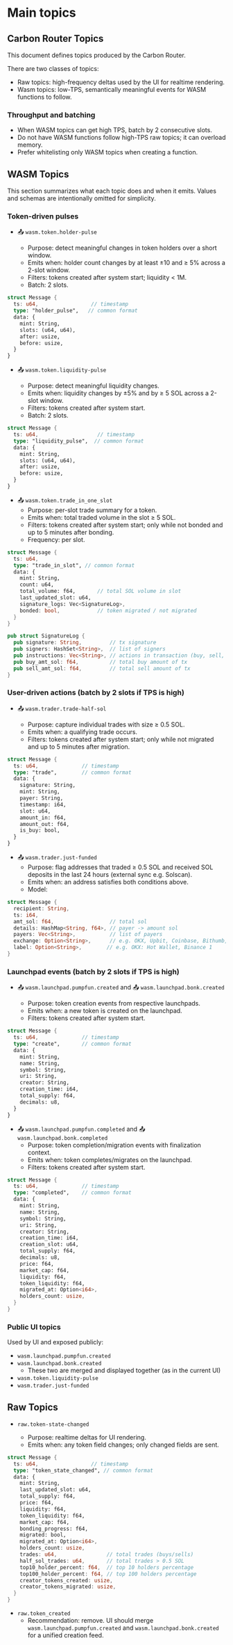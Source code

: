 # Main topics

## Carbon Router Topics

This document defines topics produced by the Carbon Router.

There are two classes of topics:

- Raw topics: high-frequency deltas used by the UI for realtime rendering.
- Wasm topics: low-TPS, semantically meaningful events for WASM functions to follow.

### Throughput and batching

- When WASM topics can get high TPS, batch by 2 consecutive slots.
- Do not have WASM functions follow high-TPS raw topics; it can overload memory.
- Prefer whitelisting only WASM topics when creating a function.

## WASM Topics

This section summarizes what each topic does and when it emits. Values and schemas are intentionally omitted for simplicity.

### Token-driven pulses

- 📤 `wasm.token.holder-pulse`

  - Purpose: detect meaningful changes in token holders over a short window.
  - Emits when: holder count changes by at least ±10 and ≥ 5% across a 2-slot window.
  - Filters: tokens created after system start; liquidity < 1M.
  - Batch: 2 slots.

```rust
struct Message {
  ts: u64,                 // timestamp
  type: "holder_pulse",   // common format
  data: {
    mint: String,
    slots: (u64, u64),
    after: usize,
    before: usize,
  }
}
```

- 📤 `wasm.token.liquidity-pulse`

  - Purpose: detect meaningful liquidity changes.
  - Emits when: liquidity changes by ±5% and by ≥ 5 SOL across a 2-slot window.
  - Filters: tokens created after system start.
  - Batch: 2 slots.

```rust
struct Message {
  ts: u64,                   // timestamp
  type: "liquidity_pulse",  // common format
  data: {
    mint: String,
    slots: (u64, u64),
    after: usize,
    before: usize,
  }
}
```

- 📤 `wasm.token.trade_in_one_slot`
  - Purpose: per-slot trade summary for a token.
  - Emits when: total traded volume in the slot ≥ 5 SOL.
  - Filters: tokens created after system start; only while not bonded and up to 5 minutes after bonding.
  - Frequency: per slot.

```rust
struct Message {
  ts: u64,
  type: "trade_in_slot", // common format
  data: {
    mint: String,
    count: u64,
    total_volume: f64,       // total SOL volume in slot
    last_updated_slot: u64,
    signature_logs: Vec<SignatureLog>,
    bonded: bool,            // token migrated / not migrated
  }
}

pub struct SignatureLog {
  pub signature: String,         // tx signature
  pub signers: HashSet<String>,  // list of signers
  pub instructions: Vec<String>, // actions in transaction (buy, sell, create)
  pub buy_amt_sol: f64,          // total buy amount of tx
  pub sell_amt_sol: f64,         // total sell amount of tx
}
```

### User-driven actions (batch by 2 slots if TPS is high)

- 📤 `wasm.trader.trade-half-sol`

  - Purpose: capture individual trades with size ≥ 0.5 SOL.
  - Emits when: a qualifying trade occurs.
  - Filters: tokens created after system start; only while not migrated and up to 5 minutes after migration.

```rust
struct Message {
  ts: u64,              // timestamp
  type: "trade",        // common format
  data: {
    signature: String,
    mint: String,
    payer: String,
    timestamp: i64,
    slot: u64,
    amount_in: f64,
    amount_out: f64,
    is_buy: bool,
  }
}
```

- 📤 `wasm.trader.just-funded`
  - Purpose: flag addresses that traded ≥ 0.5 SOL and received SOL deposits in the last 24 hours (external sync e.g. Solscan).
  - Emits when: an address satisfies both conditions above.
  - Model:

```rust
struct Message {
  recipient: String,
  ts: i64,
  amt_sol: f64,                  // total sol
  details: HashMap<String, f64>, // payer -> amount sol
  payers: Vec<String>,           // list of payers
  exchange: Option<String>,      // e.g. OKX, Upbit, Coinbase, Bithumb, Kucoin, Bitfinex, Kraken, Crypto.com
  label: Option<String>,        // e.g. OKX: Hot Wallet, Binance 1
}
```

### Launchpad events (batch by 2 slots if TPS is high)

- 📤 `wasm.launchpad.pumpfun.created` and 📤 `wasm.launchpad.bonk.created`

  - Purpose: token creation events from respective launchpads.
  - Emits when: a new token is created on the launchpad.
  - Filters: tokens created after system start.

```rust
struct Message {
  ts: u64,              // timestamp
  type: "create",       // common format
  data: {
    mint: String,
    name: String,
    symbol: String,
    uri: String,
    creator: String,
    creation_time: i64,
    total_supply: f64,
    decimals: u8,
  }
}
```

- 📤 `wasm.launchpad.pumpfun.completed` and 📤 `wasm.launchpad.bonk.completed`
  - Purpose: token completion/migration events with finalization context.
  - Emits when: token completes/migrates on the launchpad.
  - Filters: tokens created after system start.

```rust
struct Message {
  ts: u64,              // timestamp
  type: "completed",    // common format
  data: {
    mint: String,
    name: String,
    symbol: String,
    uri: String,
    creator: String,
    creation_time: i64,
    creation_slot: u64,
    total_supply: f64,
    decimals: u8,
    price: f64,
    market_cap: f64,
    liquidity: f64,
    token_liquidity: f64,
    migrated_at: Option<i64>,
    holders_count: usize,
  }
}
```

### Public UI topics

Used by UI and exposed publicly:

- `wasm.launchpad.pumpfun.created`
- `wasm.launchpad.bonk.created`
  - These two are merged and displayed together (as in the current UI)
- `wasm.token.liquidity-pulse`
- `wasm.trader.just-funded`

## Raw Topics

- `raw.token-state-changed`

  - Purpose: realtime deltas for UI rendering.
  - Emits when: any token field changes; only changed fields are sent.

```rust
struct Message {
  ts: u64,                 // timestamp
  type: "token_state_changed", // common format
  data: {
    mint: String,
    last_updated_slot: u64,
    total_supply: f64,
    price: f64,
    liquidity: f64,
    token_liquidity: f64,
    market_cap: f64,
    bonding_progress: f64,
    migrated: bool,
    migrated_at: Option<i64>,
    holders_count: usize,
    trades: u64,                // total trades (buys/sells)
    half_sol_trades: u64,       // total trades > 0.5 SOL
    top10_holder_percent: f64,  // top 10 holders percentage
    top100_holder_percent: f64, // top 100 holders percentage
    creator_tokens_created: usize,
    creator_tokens_migrated: usize,
  }
}
```

- `raw.token_created`
  - Recommendation: remove. UI should merge `wasm.launchpad.pumpfun.created` and `wasm.launchpad.bonk.created` for a unified creation feed.
